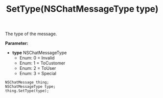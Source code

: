 ﻿---
uid: crmscript_ref_NSChatMessage_SetType
title: SetType(NSChatMessageType type)
intellisense: NSChatMessage.SetType
keywords: NSChatMessage, GetType
so.topic: reference
---

The type of the message.

**Parameter:** 
 - **type** NSChatMessageType
     - Enum: 0 = Invalid 
     - Enum: 1 = ToCustomer 
     - Enum: 2 = ToUser 
     - Enum: 3 = Special 

```crmscript
NSChatMessage thing;
NSChatMessageType type;
thing.SetType(type);
```

